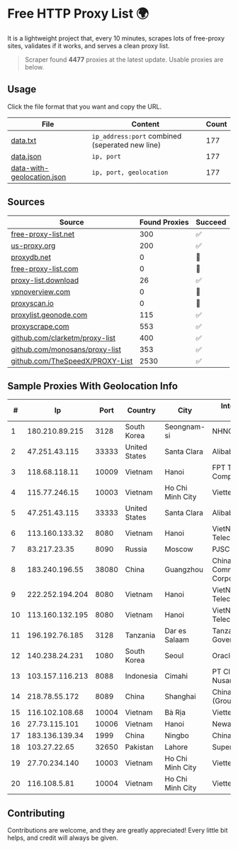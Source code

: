 
# Free HTTP Proxy List 🌍

It is a lightweight project that, every 10 minutes, scrapes lots of free-proxy sites, validates if it works, and serves a clean proxy list.


> Scraper found **4477** proxies at the latest update. Usable proxies are below.

## Usage

Click the file format that you want and copy the URL.


|File|Content|Count|
|----|-------|-----|
|[data.txt](https://raw.githubusercontent.com/themiralay/Proxy-List-World/master/data.txt)|`ip_address:port` combined (seperated new line)|177|
|[data.json](https://raw.githubusercontent.com/themiralay/Proxy-List-World/master/data.json)|`ip, port`|177|
|[data-with-geolocation.json](https://raw.githubusercontent.com/themiralay/Proxy-List-World/master/data-with-geolocation.json)|`ip, port, geolocation`|177|

## Sources

|Source|Found Proxies|Succeed|
|------|-------------|-------|
|[free-proxy-list.net](https://free-proxy-list.net)|300|✅|
|[us-proxy.org](https://www.us-proxy.org)|200|✅|
|[proxydb.net](http://proxydb.net)|0|🚫|
|[free-proxy-list.com](https://free-proxy-list.com/?page=&port=&type%5B%5D=http&type%5B%5D=https&up_time=0&search=Search)|0|🚫|
|[proxy-list.download](https://www.proxy-list.download/HTTP)|26|✅|
|[vpnoverview.com](https://vpnoverview.com/privacy/anonymous-browsing/free-proxy-servers)|0|🚫|
|[proxyscan.io](https://www.proxyscan.io)|0|🚫|
|[proxylist.geonode.com](https://proxylist.geonode.com/api/proxy-list?limit=300&page=1&sort_by=lastChecked&sort_type=desc&protocols=http,https)|115|✅|
|[proxyscrape.com](https://api.proxyscrape.com/v2/?request=displayproxies&protocol=http&timeout=10000&country=all&ssl=all&anonymity=all)|553|✅|
|[github.com/clarketm/proxy-list](https://raw.githubusercontent.com/clarketm/proxy-list/master/proxy-list-raw.txt)|400|✅|
|[github.com/monosans/proxy-list](https://raw.githubusercontent.com/monosans/proxy-list/main/proxies/http.txt)|353|✅|
|[github.com/TheSpeedX/PROXY-List](https://raw.githubusercontent.com/TheSpeedX/PROXY-List/master/http.txt)|2530|✅|


## Sample Proxies With Geolocation Info

|#|Ip|Port|Country|City|Internet Service Provider|
|-|--|----|-------|----|-------------------------|
|1|180.210.89.215|3128|South Korea|Seongnam-si|NHNCLOUD|
|2|47.251.43.115|33333|United States|Santa Clara|Alibaba Cloud LLC|
|3|118.68.118.11|10009|Vietnam|Hanoi|FPT Telecom Company|
|4|115.77.246.15|10003|Vietnam|Ho Chi Minh City|Viettel Group|
|5|47.251.43.115|33333|United States|Santa Clara|Alibaba Cloud LLC|
|6|113.160.133.32|8080|Vietnam|Hanoi|VietNam Post and Telecom Corporation|
|7|83.217.23.35|8090|Russia|Moscow|PJSC Rostelecom|
|8|183.240.196.55|38080|China|Guangzhou|China Mobile Communications Corporation|
|9|222.252.194.204|8080|Vietnam|Hanoi|VietNam Post and Telecom Corporation|
|10|113.160.132.195|8080|Vietnam|Hanoi|VietNam Post and Telecom Corporation|
|11|196.192.76.185|3128|Tanzania|Dar es Salaam|Tanzania e-Government Agency|
|12|140.238.24.231|1080|South Korea|Seoul|Oracle Corporation|
|13|103.157.116.213|8088|Indonesia|Cimahi|PT Cloud Teknologi Nusantara|
|14|218.78.55.172|8089|China|Shanghai|China Telecom (Group)|
|15|116.102.108.68|10004|Vietnam|Bà Rịa|Viettel Corporation|
|16|27.73.115.101|10006|Vietnam|Hanoi|Newass2011xDSLHN|
|17|183.136.139.34|1999|China|Ningbo|China Telecom|
|18|103.27.22.65|32650|Pakistan|Lahore|Supernet|
|19|27.70.234.140|10003|Vietnam|Ho Chi Minh City|Viettel Group|
|20|116.108.5.81|10004|Vietnam|Ho Chi Minh City|Viettel Corporation|



## Contributing

Contributions are welcome, and they are greatly appreciated! Every
little bit helps, and credit will always be given.

